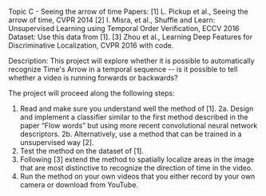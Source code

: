 Topic C - Seeing the arrow of time
Papers: 
[1] L. Pickup et al., Seeing the arrow of time, CVPR 2014 
[2] I. Misra, et al., Shuffle and Learn: Unsupervised Learning using Temporal Order Verification, ECCV 2016
Dataset: Use this data from [1].
[3] Zhou et al., Learning Deep Features for Discriminative Localization, CVPR 2016 with code.



Description: This project will explore whether it is possible to automatically recognize Time's Arrow in a temporal sequence -- is it possible to tell whether a video is running forwards or backwards?

The project will proceed along the following steps: 
1. Read and make sure you understand well the method of [1]. 
2a. Design and implement a classifier similar to the first method described in the paper “Flow words” but using more recent convolutional neural network descriptors. 
2b. Alternatively, use a method that can be trained in a unsupervised way [2]. 
3. Test the method on the dataset of [1].  
4. Following [3] extend the method to spatially localize areas in the image that are most distinctive to recognize the direction of time in the video. 
5. Run the method on your own videos that you either record by your own camera or download from YouTube. 
